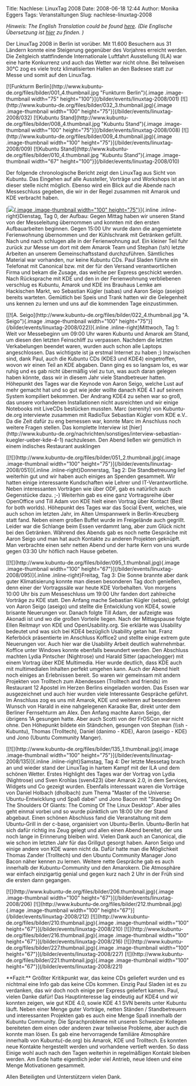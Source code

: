 Title: Nachlese: LinuxTag 2008
Date: 2008-06-18 12:44
Author: Monika Eggers
Tags: Veranstaltungen
Slug: nachlese-linuxtag-2008

*Hinweis: The English Translation could be found
[here](../../../../english/reflections-of-the-linuxtag-2008). (Die
Englische Übersetzung ist
[hier](../../../../english/reflections-of-the-linuxtag-2008) zu finden.
)*

</p>
Der LinuxTag 2008 in Berlin ist vorüber. Mit 11.600 Besuchern aus 31
Ländern konnte eine Steigerung gegenüber des Vorjahres erreicht werden.
Die Zeitgleich stattfindende Internationale Luftfahrt Ausstellung (ILA)
war eine harte Konkurrenz und auch das Wetter war nicht ohne. Bei
teilweisen 30°C zog es viele trotz klimatisierten Hallen an den Badesee
statt zur Messe und somit auf den LinuxTag.

</p>
[![Funkturm
Berlin](http://www.kubuntu-de.org/files/bilder/001_4.thumbnail.jpg "Funkturm Berlin"){.image
.image-thumbnail width="75"
height="100"}](/bilder/events/linuxtag-2008/001)
[![](http://www.kubuntu-de.org/files/bilder/032_3.thumbnail.jpg){.image
.image-thumbnail width="100"
height="75"}](/bilder/events/linuxtag-2008/032) [![Kubuntu
Stand](http://www.kubuntu-de.org/files/bilder/008_4.thumbnail.jpg "Kubuntu Stand"){.image
.image-thumbnail width="100"
height="75"}](/bilder/events/linuxtag-2008/008)
[![](http://www.kubuntu-de.org/files/bilder/009_4.thumbnail.jpg){.image
.image-thumbnail width="100"
height="75"}](/bilder/events/linuxtag-2008/009) [![Kubuntu
Stand](http://www.kubuntu-de.org/files/bilder/010_4.thumbnail.jpg "Kubuntu Stand"){.image
.image-thumbnail width="67"
height="100"}](/bilder/events/linuxtag-2008/010)

</p>
Der folgende chronologische Bericht zeigt den LinuxTag aus Sicht von
Kubuntu. Das Eingehen auf alle Aussteller, Vorträge und Workshops ist an
dieser stelle nicht möglich. Ebenso wird ein Blick auf die Abende nach
Messeschluss gegeben, die wir in der Regel zusammen mit Amarok und KDE
verbracht haben.

</p>
<!--break--><!--break-->

[[![](http://www.kubuntu-de.org/files/bilder/003_3.thumbnail.jpg){.image
.image-thumbnail width="100"
height="75"}](/bilder/events/linuxtag-2008/003)]{.inline
.inline-right}Dienstag, Tag 0, der Aufbau: Gegen Mittag haben wir
unseren Stand von der Messeleitung übernommen und konnten mit den ersten
Aufbauarbeiten beginnen. Gegen 15:00 Uhr wurde dann die angemietete
Ferienwohnung übernommen und der Kühlschrank mit Getränken gefüllt. Nach
und nach schlugen alle in der Ferienwohnung auf. Ein kleiner Teil fuhr
zurück zur Messe um dort mit dem Amarok Team und Stephan (\\sh) letzte
Arbeiten an unserem Gemeinschaftsstand durchzuführen. Sämtliches
Material war vorhanden, nur keine Kubuntu CDs. Paul Sladen führte ein
Telefonat mit Canonical bzw. mit der für den Versand verantwortlichen
Firma und bekam die Zusage, das welche per Express geschickt werden.
Nach Rücksprache mit KDE und den in der Ferienwohnung verbliebenen
verschlug es Kubuntu, Amarok und KDE ins Brauhaus Lemke am Hackischen
Markt, wo Sebastian Kügler (sabas) und Aaron Seigo (aseigo) bereits
warteten. Gemütlich bei Speis und Trank hatten wir die Gelegenheit uns
kennen zu lernen und uns auf die kommenden Tage einzustimmen.

</p>
[[![A.
Seigo](http://www.kubuntu-de.org/files/bilder/022_4.thumbnail.jpg "A. Seigo"){.image
.image-thumbnail width="100"
height="75"}](/bilder/events/linuxtag-2008/022)]{.inline
.inline-right}Mittwoch, Tag 1: Weit vor Messebeginn um 09:00 Uhr waren
Kubuntu und Amarok am Stand, um diesen den letzten Feinschliff zu
verpassen. Nachdem die letzten Verkabelungen beendet waren, wurden auch
schon alle Laptops angeschlossen. Das wichtigste ist ja erstmal Internet
zu haben ;) Inzwischen sind, dank Paul, auch die Kubuntu CDs (KDE3 und
KDE4) eingetroffen, wovon wir einen Teil an KDE abgaben. Dann ging es so
langsam los, es war ruhig und es gab nicht übermäßig viel zu tun, was
auch daran gelegen haben könnte, dass wir in diesem Jahr viele
Standbetreuer hatten. Höhepunkt des Tages war die Keynode von Aaron
Seigo, welche Lust auf mehr gemacht hat und so gut wie jeder wollte
danach KDE 4.1 auf seinem System kompiliert bekommen. Der Andrang KDE4
zu sehen war so groß, das unsere vorhandenen Installationen nicht
ausreichten und wir einige Notebooks mit LiveCDs bestücken mussten. Marc
(serenity) von Kubuntu-de.org interviewte zusammen mit RadioTux
Sebastian Kügler vom KDE e.V.. Da die Zeit dafür zu eng bemessen war,
konnte Marc im Anschluss noch weitere Fragen stellen. Das komplette
Interview ist
[hier](http://www.kubuntu-de.org/nachrichten/sonstiges/interview-sebastian-kuegler-ueber-kde-4-1)
nachzulesen. Den Abend ließen wir gemütlich in einem indisches
Restaurant ausklingen

</p>
[[![](http://www.kubuntu-de.org/files/bilder/051_2.thumbnail.jpg){.image
.image-thumbnail width="100"
height="75"}](/bilder/events/linuxtag-2008/051)]{.inline
.inline-right}Donnerstag, Tag 2: Die Standbetreuung lief weiterhin gut
und wir haben auch einiges an Spenden gesammelt. Wir hatten einige
interessante Kundschaften wie Lehrer und IT-Verantwortliche. Neben
interessanten Vorträgen wie über ODF, gab es natürlich auch Gegenstücke
dazu. ;-) Weiterhin gab es eine ganz Vortragsreihe über OpenOffice und
Till Adam von KDE hielt einen Vortrag über Kontact (Best for both
worlds). Höhepunkt des Tages war das Social Event, welches, wie auch
schon im letzten Jahr, im Alten Umspannwerk in Berlin-Kreuzberg statt
fand. Neben einem großen Buffet wurde im Freigelände auch gegrillt.
Leider war die Schlange beim Essen verdammt lang, aber zum Glück nicht
bei den Getränken. Während des Abends gab es noch nette Gespräche mit
Aaron Seigo und man hat auch Kontakte zu anderen Projekten geknüpft. Man
verbrachte einen sehr netten Abend und der harte Kern von uns wurde
gegen 03:30 Uhr höflich nach Hause gebeten.

</p>
[[![](http://www.kubuntu-de.org/files/bilder/095_1.thumbnail.jpg){.image
.image-thumbnail width="100"
height="67"}](/bilder/events/linuxtag-2008/095)]{.inline
.inline-right}Freitag, Tag 3: Die Sonne brannte aber dank guter
Klimatisierung konnte man diesen besonderen Tag doch genießen, denn
einer der Vortragssäle war heute KDE Vorbehalten. Von morgens 10:00 Uhr
bis zum Messeschluss um 19:00 Uhr fanden dort zahlreiche Vorträge zu KDE
statt. Den Anfang mache Sebastian Kügler (sebas), gefolgt von Aaron
Seigo (aseigo) und stellte die Entwicklung von KDE4, sowie brisante
Neuerungen vor. Danach folgte Till Adam, der aufzeigte was Akonadi ist
und wo die großen Vorteile liegen. Nach der Mittagspause folgte Ellen
Reitmayr von KDE und OpenUsability.org. Sie erklärte was Usability
bedeutet und was sich bei KDE4 bezüglich Usability getan hat. Franz
Keferböck präsentierte im Anschluss Koffice2 und stellte einige extrem
gute Neuerungen vor. Auch hier war die Usability Arbeit deutlich
wahrnehmbar. Koffice unter Windows konnte ebenfalls bewundert werden.
Den Abschluss machten Lydia Pintscher (Nightrose) und Harald Sitter
(apachelogger) mit einem Vortrag über KDE Multimedia. Hier wurde
deutlich, dass KDE auch mit multimedialen Inhalten perfekt umgehen kann.
Auch der Abend hielt noch einiges an Erlebnissen bereit. So waren wir
gemeinsam mit andern Projekten von Trolltech zum Abendessen (Trolltech
and friends) im Restaurant 12 Apostel im Herzen Berlins eingeladen
worden. Das Essen war ausgezeichnet und auch hier wurden viele
Interessante Gespräche geführt. Im Anschluss zog es uns mit Amarok, KDE
und weiteren auf besonderen Wunsch von Harald in eine nahgelegenen
Karaoke Bar, direkt unter dem Berliner Fernsehturm am Alex. Den Anfang
machte Aaron Seigo, der übrigens 1A gesungen hatte. Aber auch Scotti von
der FrOSCon war nicht ohne. Den Höhepunkt bildete ein Ständchen,
gesungen von Stephan (\\sh - Kubuntu), Thomas (Trolltech), Daniel
(danimo - KDE), Aaron (aseigo - KDE) und Jono (Ubuntu Community Manger).

</p>
[[![](http://www.kubuntu-de.org/files/bilder/135_1.thumbnail.jpg){.image
.image-thumbnail width="100"
height="75"}](/bilder/events/linuxtag-2008/135)]{.inline
.inline-right}Samstag, Tag 4: Der letzte Messetag brach an und wieder
stand der LinuxTag in hartem Kampf mit der ILA und dem schönen Wetter.
Erstes Highlight des Tages war der Vortrag von Lydia (Nightrose) und
Sven Krohlas (sven423) über Amarok 2.0, in dem Services, Widgets und Co
gezeigt wurden. Ebenfalls interessant waren die Vorträge von Daniel
Holbach (dholbach) zum Thema "Master of the Universe: Ubuntu-Entwicklung
und Spaß dabei" und Jono Bacon mit "Standing On The Shoulders Of Giants:
The Coming Of The Linux Desktop". Aber alles geht einmal vorbei und so
wurde pünktlich um 18:00 Uhr der Stand abgebaut. Einen schönen Abschluss
fand die Veranstaltung mit dem Ubuntu-Grill in der c-base, organisiert
von Ubuntu-Berlin. Ubuntu-Berlin hat sich dafür richtig ins Zeug gelegt
und allen einen Abend bereitet, der uns noch lange in Erinnerung bleiben
wird. Vielen Dank auch an Canonical, die wie schon im letzten Jahr für
das Grillgut gesorgt haben. Aaron Seigo und einige andere von KDE waren
nicht da. Dafür hatte man die Möglichkeit Thomas Zander (Trolltech) und
den Ubuntu Community Manager Jono Bacon näher kennen zu lernen. Weitere
nette Gespräche gab es auch innerhalb der Kubuntu-Community und den
Amarokern. Die Atmosphäre war einfach einzigartig genial und gegen kurz
nach 2 Uhr in der Früh sind die ersten dann gegangen.

</p>
[![](http://www.kubuntu-de.org/files/bilder/206.thumbnail.jpg){.image
.image-thumbnail width="100"
height="67"}](/bilder/events/linuxtag-2008/206)
[![](http://www.kubuntu-de.org/files/bilder/212.thumbnail.jpg){.image
.image-thumbnail width="100"
height="67"}](/bilder/events/linuxtag-2008/212)
[![](http://www.kubuntu-de.org/files/bilder/210.thumbnail.jpg){.image
.image-thumbnail width="100"
height="67"}](/bilder/events/linuxtag-2008/210)
[![](http://www.kubuntu-de.org/files/bilder/216.thumbnail.jpg){.image
.image-thumbnail width="100"
height="67"}](/bilder/events/linuxtag-2008/216)
[![](http://www.kubuntu-de.org/files/bilder/227.thumbnail.jpg){.image
.image-thumbnail width="100"
height="67"}](/bilder/events/linuxtag-2008/227)
[![](http://www.kubuntu-de.org/files/bilder/221.thumbnail.jpg){.image
.image-thumbnail width="100"
height="67"}](/bilder/events/linuxtag-2008/221)

</p>
**Fazit:** Größter Kritikpunkt war, das keine CDs geliefert wurden und
es nichtmal eine Info gab das keine CDs kommen. Einzig Paul Sladen ist
es zu verdanken, das wir doch noch einige per Express geliefert kamen.
Paul, vielen Danke dafür! Das Hauptinteresse lag eindeutig auf KDE4 und
wir konnten zeigen, wie gut KDE 4.0, sowie KDE 4.1 SVN bereits unter
Kubuntu läuft. Neben einer Menge guter Vorträge, netten Ständen /
Standbetreuern und interessanten Projekten gab es auch eine Menge Spaß
innerhalb der Kubuntu Community. Die Sprachprobleme mit unseren
Schweizer Kollegen bereiteten dem einen oder anderen zwar teilweise
Probleme, aber auch die konnte man lösen. Es gab eine hervorragende
familiäre Atmosphäre innerhalb von Kubuntu(-de.org) bis Amarok, KDE und
Trolltech. Es konnten neue Kontakte hergestellt werden und vorhandene
vertieft werden. So dass Einige wohl auch nach den Tagen weiterhin in
regelmäßigen Kontakt bleiben werden. Am Ende hatte eigentlich jeder viel
Antrieb, neue Ideen und eine Menge Motivationen gesammelt.

</p>
Allen Beteiligten und Unterstützern vielen Dank.

</p>

